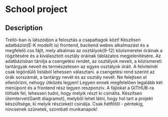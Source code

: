 # School project

## Description 
Trelló-ban is látszódjon a felosztás a csapattagok közt!
Készítsen adatbázist(E-K modellt is) frontend, backend webes alkalmazást és a megfelelő css fájlt, mely alkalmas az osztályok(9-12) közismeretei óráinak a rögzítésére
és a kiválasztott osztály óráinak táblázatos megjelenítésére.
Az adatbázisban tárolja a csengetési rendet, az osztályok neveit, a közismereti tantárgyak neveit és természetesen az egyes osztályok óráit.
A felvitelnél csak legördülő listából lehessen választani. a csengetési rend szerint az órák sorszámát, a tantárgy nevét és az osztály nevét. Ne felejtsen el ellenőrizni, nehogy ütközés legyen!
Legyen ennek megfelelően legalább két menüpont és a frontend rész legyen reszponzív.
A fájlokat a GITHUB-ra töltsék fel, lehessen tudni, hogy melyik részt ki csinálta.
Készítsen ütemtervet(Gantt diagramot), melyből lehet látni, hogy hol tart a projekt készültsége, ki melyik rész(eke)t csinálja.
Csak hétfőtől - péntekig, nincsenek szünetek, szombati munkanapok!
